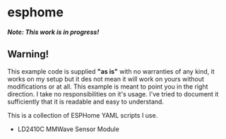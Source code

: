 # esphome

***Note: This work is in progress!***

## Warning!

This example code is supplied **"as is"** with no warranties of any kind, it works on my setup but it des not mean it will work on yours without modifications or at all. This example is meant to point you in the right direction. I take no responsibilities on it's usage. 
I've tried to document it sufficiently that it is readable and easy to understand.

This is a collection of ESPHome YAML scripts I use.

- LD2410C MMWave Sensor Module